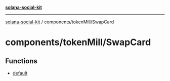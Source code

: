 [**solana-social-kit**](../../../README.md)

***

[solana-social-kit](../../../README.md) / components/tokenMill/SwapCard

# components/tokenMill/SwapCard

## Functions

- [default](functions/default.md)
